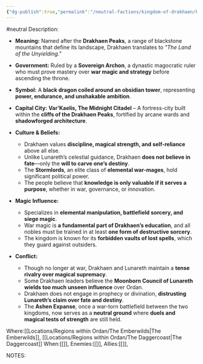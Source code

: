 ```yaml
---
{"dg-publish":true,"permalink":"/neutral-factions/kingdom-of-drakhaen/kingdom-of-drakhaen/"}
---
```


#neutral 
Description:
- **Meaning:** Named after the **Drakhaen Peaks**, a range of blackstone mountains that define its landscape, Drakhaen translates to _"The Land of the Unyielding."_
    
- **Government:** Ruled by a **Sovereign Archon**, a dynastic magocratic ruler who must prove mastery over **war magic and strategy** before ascending the throne.
    
- **Symbol:** A **black dragon coiled around an obsidian tower**, representing **power, endurance, and unshakable ambition**.
    
- **Capital City:** **Var’Kaelis, The Midnight Citadel** – A fortress-city built within the **cliffs of the Drakhaen Peaks**, fortified by arcane wards and **shadowforged architecture**.
    
- **Culture & Beliefs:**
    
    - Drakhaen values **discipline, magical strength, and self-reliance** above all else.
    - Unlike Lunareth’s celestial guidance, Drakhaen **does not believe in fate**—only the **will to carve one’s destiny**.
    - The **Stormlords**, an elite class of **elemental war-mages**, hold significant political power.
    - The people believe that **knowledge is only valuable if it serves a purpose**, whether in war, governance, or innovation.
- **Magic Influence:**
    
    - Specializes in **elemental manipulation, battlefield sorcery, and siege magic**.
    - War magic is **a fundamental part of Drakhaen’s education**, and all nobles must be trained in at least **one form of destructive sorcery**.
    - The kingdom is known for its **forbidden vaults of lost spells**, which they guard against outsiders.
- **Conflict:**
    
    - Though no longer at war, Drakhaen and Lunareth maintain a **tense rivalry over magical supremacy**.
    - Some Drakhaen leaders believe the **Moonborn Council of Lunareth wields too much unseen influence** over Ordan.
    - Drakhaen does not engage in prophecy or divination, **distrusting Lunareth’s claim over fate and destiny**.
    - The **Ashen Expanse**, once a war-torn battlefield between the two kingdoms, now serves as a **neutral ground** where **duels and magical tests of strength** are still held.

Where:[[Locations/Regions within Ordan/The Emberwilds\|The Emberwilds]], [[Locations/Regions within Ordan/The Daggercoast\|The Daggercoast]]
When:[[]],
Enemies:[[]],
Allies:[[]],


NOTES: